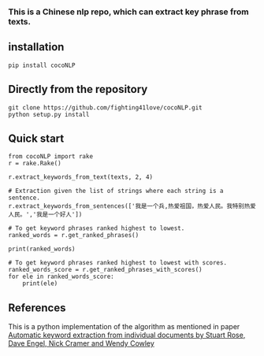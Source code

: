 ### This is a Chinese nlp repo, which can extract key phrase from texts.

## installation
```
pip install cocoNLP
```

## Directly from the repository

```
git clone https://github.com/fighting41love/cocoNLP.git
python setup.py install
```

## Quick start
```
from cocoNLP import rake
r = rake.Rake()

r.extract_keywords_from_text(texts, 2, 4)

# Extraction given the list of strings where each string is a sentence.
r.extract_keywords_from_sentences(['我是一个兵,热爱祖国，热爱人民。我特别热爱人民。','我是一个好人'])

# To get keyword phrases ranked highest to lowest.
ranked_words = r.get_ranked_phrases()

print(ranked_words)

# To get keyword phrases ranked highest to lowest with scores.
ranked_words_score = r.get_ranked_phrases_with_scores()
for ele in ranked_words_score:
    print(ele)
```


## References

This is a python implementation of the algorithm as mentioned in paper [Automatic keyword extraction from individual documents by Stuart Rose, Dave Engel, Nick Cramer and Wendy Cowley](https://www.researchgate.net/profile/Stuart_Rose/publication/227988510_Automatic_Keyword_Extraction_from_Individual_Documents/links/55071c570cf27e990e04c8bb.pdf)
